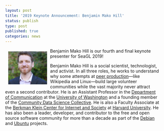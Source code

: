 ```yaml
---
layout: post
title: '2019 Keynote Announcement: Benjamin Mako Hill'
status: publish
type: post
published: true
categories: news
---
```


<img src="/img/posts/2019_Keynote_Mako.png" style="float:left; margin:10px; width:25%;" />

Benjamin Mako Hill is our fourth and final keynote presenter for SeaGL 2019!

Benjamin Mako Hill is a social scientist, technologist, and activist. In all three roles, he works to understand why some attempts at [peer production](https://en.wikipedia.org/wiki/Peer_production)—like Wikipedia and Linux—build large volunteer communities while the vast majority never attract even a second contributor. He is an Assistant Professor in the [Department of Communication](http://www.com.washington.edu/) at the [University of Washington](https://www.washington.edu/) and a founding member of the [Community Data Science Collective](https://communitydata.cc/). He is also a Faculty Associate at the [Berkman Klein Center for Internet and Society](https://cyber.harvard.edu/) at [Harvard University](https://www.harvard.edu/). He has also been a leader, developer, and contributor to the free and open source software community for more than a decade as part of the [Debian](https://www.debian.org/) and [Ubuntu](https://ubuntu.com/) projects.
